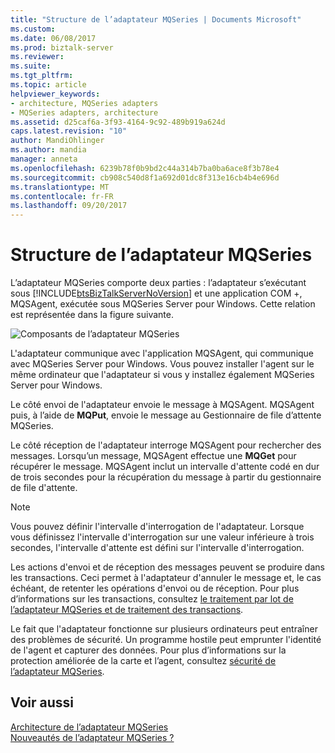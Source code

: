 ```yaml
---
title: "Structure de l’adaptateur MQSeries | Documents Microsoft"
ms.custom: 
ms.date: 06/08/2017
ms.prod: biztalk-server
ms.reviewer: 
ms.suite: 
ms.tgt_pltfrm: 
ms.topic: article
helpviewer_keywords:
- architecture, MQSeries adapters
- MQSeries adapters, architecture
ms.assetid: d25caf6a-3f93-4164-9c92-489b919a624d
caps.latest.revision: "10"
author: MandiOhlinger
ms.author: mandia
manager: anneta
ms.openlocfilehash: 6239b78f0b9bd2c44a314b7ba0ba6ace8f3b78e4
ms.sourcegitcommit: cb908c540d8f1a692d01dc8f313e16cb4b4e696d
ms.translationtype: MT
ms.contentlocale: fr-FR
ms.lasthandoff: 09/20/2017
---
```

# <a name="structure-of-the-mqseries-adapter"></a>Structure de l’adaptateur MQSeries
L’adaptateur MQSeries comporte deux parties : l’adaptateur s’exécutant sous [!INCLUDE[btsBizTalkServerNoVersion](../includes/btsbiztalkservernoversion-md.md)] et une application COM +, MQSAgent, exécutée sous MQSeries Server pour Windows. Cette relation est représentée dans la figure suivante.  
  
 ![Composants de l’adaptateur MQSeries](../core/media/bts-dev-mqoverallstructure.gif "BTS_Dev_MQOverallStructure")  
  
 L'adaptateur communique avec l'application MQSAgent, qui communique avec MQSeries Server pour Windows. Vous pouvez installer l'agent sur le même ordinateur que l'adaptateur si vous y installez également MQSeries Server pour Windows.  
  
 Le côté envoi de l'adaptateur envoie le message à MQSAgent. MQSAgent puis, à l’aide de **MQPut**, envoie le message au Gestionnaire de file d’attente MQSeries.  
  
 Le côté réception de l'adaptateur interroge MQSAgent pour rechercher des messages. Lorsqu’un message, MQSAgent effectue une **MQGet** pour récupérer le message. MQSAgent inclut un intervalle d'attente codé en dur de trois secondes pour la récupération du message à partir du gestionnaire de file d'attente.  
  
> [!NOTE]
>  Vous pouvez définir l'intervalle d'interrogation de l'adaptateur. Lorsque vous définissez l'intervalle d'interrogation sur une valeur inférieure à trois secondes, l'intervalle d'attente est défini sur l'intervalle d'interrogation.  
  
 Les actions d'envoi et de réception des messages peuvent se produire dans les transactions. Ceci permet à l'adaptateur d'annuler le message et, le cas échéant, de retenter les opérations d'envoi ou de réception. Pour plus d’informations sur les transactions, consultez [le traitement par lot de l’adaptateur MQSeries et de traitement des transactions](../core/mqseries-adapter-batching-and-transaction-handling.md).  
  
 Le fait que l'adaptateur fonctionne sur plusieurs ordinateurs peut entraîner des problèmes de sécurité. Un programme hostile peut emprunter l'identité de l'agent et capturer des données. Pour plus d’informations sur la protection améliorée de la carte et l’agent, consultez [sécurité de l’adaptateur MQSeries](../core/mqseries-adapter-security.md).  
  
## <a name="see-also"></a>Voir aussi  
 [Architecture de l’adaptateur MQSeries](../core/mqseries-adapter-architecture.md)   
 [Nouveautés de l’adaptateur MQSeries ?](../core/what-is-the-mqseries-adapter.md)